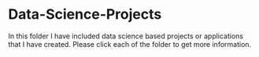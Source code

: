 # Data-Science-Projects
In this folder I have included data science based projects or applications that I have created. Please click each of the folder to get more information. 
